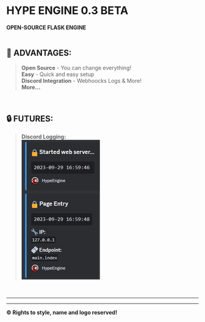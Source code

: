 # HYPE ENGINE 0.3 BETA
**OPEN-SOURCE FLASK ENGINE**
<br/><br/>

## 🔧 ADVANTAGES:
> **Open Source** - You can change everything!<br/>
> **Easy** - Quick and easy setup<br/>
> **Discord Integration** - Webhoocks Logs & More!<br/>
> **More...**<br/>

<br/>

## 🔒 FUTURES:
> **Discord Logging:**<br/>
> ![Image with two webhook embeds](futeres_webhook_log.png)

<br/>
<hr/>

<hr/>

**©️ Rights to style, name and logo reserved!**